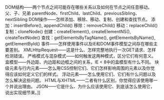 DOM结构——两个节点之间可能存在哪些关系以及如何在节点之间任意移动。
父、子、兄弟
parentNode、firstChild、lastChild、previousSibling、nextSibling
DOM操作——怎样添加、移除、移动、复制、创建和查找节点。
添加：insertBefore(), appendChild()
移除：removeChild()
移动：replaceChild()
复制：cloneNode()
创建：createElement(), createElementNS(), createTextNode()
查找：getElementsByTagName(), getElementsByName(), getElementById()
事件——怎样使用事件以及IE和DOM事件模型之间存在哪些主要差别。
XMLHttpRequest——这是什么、怎样完整地执行一次GET请求、怎样检测错误。
严格模式与混杂模式——如何触发这两种模式，区分它们有何意义。
盒模型——外边距、内边距和边框之间的关系，IE < 8中的盒模型有什么不同。
块级元素与行内元素——怎么用CSS控制它们、它们怎样影响周围的元素以及你觉得应该如何定义它们的样式。
浮动元素——怎么使用它们、它们有什么问题以及怎么解决这些问题。
HTML与XHTML——二者有什么区别，你觉得应该使用哪一个并说出理由。
JSON——它是什么、为什么应该使用它、到底该怎么使用它，说出实现细节来。]]